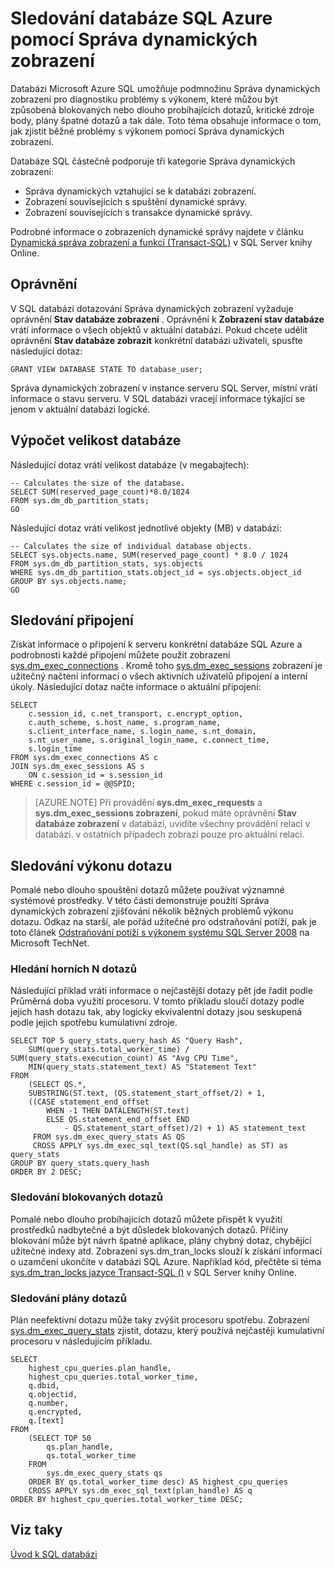 <properties
   pageTitle="Sledování databáze Azure SQL pomocí Správa dynamických zobrazení | Microsoft Azure"
   description="Informace o zjišťování a Diagnostika běžné problémy s výkonem pomocí Správa dynamických zobrazení sledování databázi Microsoft Azure SQL."
   services="sql-database"
   documentationCenter=""
   authors="CarlRabeler"
   manager="jhubbard"
   editor=""
   tags=""/>

<tags
   ms.service="sql-database"
   ms.devlang="na"
   ms.topic="article"
   ms.tgt_pltfrm="na"
   ms.workload="data-management"
   ms.date="09/20/2016"
   ms.author="carlrab"/>

# <a name="monitoring-azure-sql-database-using-dynamic-management-views"></a>Sledování databáze SQL Azure pomocí Správa dynamických zobrazení

Databázi Microsoft Azure SQL umožňuje podmnožinu Správa dynamických zobrazení pro diagnostiku problémy s výkonem, které můžou být způsobená blokovaných nebo dlouho probíhajících dotazů, kritické zdroje body, plány špatné dotazů a tak dále. Toto téma obsahuje informace o tom, jak zjistit běžné problémy s výkonem pomocí Správa dynamických zobrazení.

Databáze SQL částečně podporuje tři kategorie Správa dynamických zobrazení:

- Správa dynamických vztahující se k databázi zobrazení.
- Zobrazení souvisejících s spuštění dynamické správy.
- Zobrazení souvisejících s transakce dynamické správy.

Podrobné informace o zobrazeních dynamické správy najdete v článku [Dynamická správa zobrazení a funkcí (Transact-SQL)](https://msdn.microsoft.com/library/ms188754.aspx) v SQL Server knihy Online.

## <a name="permissions"></a>Oprávnění

V SQL databázi dotazování Správa dynamických zobrazení vyžaduje oprávnění **Stav databáze zobrazení** . Oprávnění k **Zobrazení stav databáze** vrátí informace o všech objektů v aktuální databázi.
Pokud chcete udělit oprávnění **Stav databáze zobrazit** konkrétní databázi uživateli, spusťte následující dotaz:

```GRANT VIEW DATABASE STATE TO database_user; ```

Správa dynamických zobrazení v instance serveru SQL Server, místní vrátí informace o stavu serveru. V SQL databázi vracejí informace týkající se jenom v aktuální databázi logické.

## <a name="calculating-database-size"></a>Výpočet velikost databáze

Následující dotaz vrátí velikost databáze (v megabajtech):

```
-- Calculates the size of the database.
SELECT SUM(reserved_page_count)*8.0/1024
FROM sys.dm_db_partition_stats;
GO
```

Následující dotaz vrátí velikost jednotlivé objekty (MB) v databázi:

```
-- Calculates the size of individual database objects.
SELECT sys.objects.name, SUM(reserved_page_count) * 8.0 / 1024
FROM sys.dm_db_partition_stats, sys.objects
WHERE sys.dm_db_partition_stats.object_id = sys.objects.object_id
GROUP BY sys.objects.name;
GO
```

## <a name="monitoring-connections"></a>Sledování připojení

Získat informace o připojení k serveru konkrétní databáze SQL Azure a podrobnosti každé připojení můžete použít zobrazení [sys.dm_exec_connections](https://msdn.microsoft.com/library/ms181509.aspx) . Kromě toho [sys.dm_exec_sessions](https://msdn.microsoft.com/library/ms176013.aspx) zobrazení je užitečný načtení informací o všech aktivních uživatelů připojení a interní úkoly.
Následující dotaz načte informace o aktuální připojení:

```
SELECT
    c.session_id, c.net_transport, c.encrypt_option,
    c.auth_scheme, s.host_name, s.program_name,
    s.client_interface_name, s.login_name, s.nt_domain,
    s.nt_user_name, s.original_login_name, c.connect_time,
    s.login_time
FROM sys.dm_exec_connections AS c
JOIN sys.dm_exec_sessions AS s
    ON c.session_id = s.session_id
WHERE c.session_id = @@SPID;
```

> [AZURE.NOTE] Při provádění **sys.dm_exec_requests** a **sys.dm_exec_sessions zobrazení**, pokud máte oprávnění **Stav databáze zobrazení** v databázi, uvidíte všechny provádění relací v databázi. v ostatních případech zobrazí pouze pro aktuální relaci.

## <a name="monitoring-query-performance"></a>Sledování výkonu dotazu

Pomalé nebo dlouho spouštění dotazů můžete používat významné systémové prostředky. V této části demonstruje použití Správa dynamických zobrazení zjišťování několik běžných problémů výkonu dotazu. Odkaz na starší, ale pořád užitečné pro odstraňování potíží, pak je toto článek [Odstraňování potíží s výkonem systému SQL Server 2008](http://download.microsoft.com/download/D/B/D/DBDE7972-1EB9-470A-BA18-58849DB3EB3B/TShootPerfProbs2008.docx) na Microsoft TechNet.

### <a name="finding-top-n-queries"></a>Hledání horních N dotazů

Následující příklad vrátí informace o nejčastější dotazy pět jde řadit podle Průměrná doba využití procesoru. V tomto příkladu sloučí dotazy podle jejich hash dotazu tak, aby logicky ekvivalentní dotazy jsou seskupená podle jejich spotřebu kumulativní zdroje.

```
SELECT TOP 5 query_stats.query_hash AS "Query Hash",
    SUM(query_stats.total_worker_time) / SUM(query_stats.execution_count) AS "Avg CPU Time",
    MIN(query_stats.statement_text) AS "Statement Text"
FROM
    (SELECT QS.*,
    SUBSTRING(ST.text, (QS.statement_start_offset/2) + 1,
    ((CASE statement_end_offset
        WHEN -1 THEN DATALENGTH(ST.text)
        ELSE QS.statement_end_offset END
            - QS.statement_start_offset)/2) + 1) AS statement_text
     FROM sys.dm_exec_query_stats AS QS
     CROSS APPLY sys.dm_exec_sql_text(QS.sql_handle) as ST) as query_stats
GROUP BY query_stats.query_hash
ORDER BY 2 DESC;
```

### <a name="monitoring-blocked-queries"></a>Sledování blokovaných dotazů

Pomalé nebo dlouho probíhajících dotazů můžete přispět k využití prostředků nadbytečné a být důsledek blokovaných dotazů. Příčiny blokování může být návrh špatné aplikace, plány chybný dotaz, chybějící užitečné indexy atd. Zobrazení sys.dm_tran_locks slouží k získání informací o uzamčení ukončíte v databázi SQL Azure. Například kód, přečtěte si téma [sys.dm_tran_locks jazyce Transact-SQL ()](https://msdn.microsoft.com/library/ms190345.aspx) v SQL Server knihy Online.

### <a name="monitoring-query-plans"></a>Sledování plány dotazů

Plán neefektivní dotazu může taky zvýšit procesoru spotřebu. Zobrazení [sys.dm_exec_query_stats](https://msdn.microsoft.com/library/ms189741.aspx) zjistit, dotazu, který používá nejčastěji kumulativní procesoru v následujícím příkladu.

```
SELECT
    highest_cpu_queries.plan_handle,
    highest_cpu_queries.total_worker_time,
    q.dbid,
    q.objectid,
    q.number,
    q.encrypted,
    q.[text]
FROM
    (SELECT TOP 50
        qs.plan_handle,
        qs.total_worker_time
    FROM
        sys.dm_exec_query_stats qs
    ORDER BY qs.total_worker_time desc) AS highest_cpu_queries
    CROSS APPLY sys.dm_exec_sql_text(plan_handle) AS q
ORDER BY highest_cpu_queries.total_worker_time DESC;
```

## <a name="see-also"></a>Viz taky

[Úvod k SQL databázi](sql-database-technical-overview.md)
